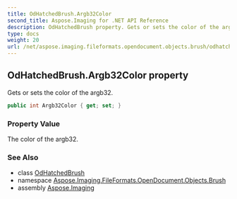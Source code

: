 ```yaml
---
title: OdHatchedBrush.Argb32Color
second_title: Aspose.Imaging for .NET API Reference
description: OdHatchedBrush property. Gets or sets the color of the argb32
type: docs
weight: 20
url: /net/aspose.imaging.fileformats.opendocument.objects.brush/odhatchedbrush/argb32color/
---
```

## OdHatchedBrush.Argb32Color property

Gets or sets the color of the argb32.

```csharp
public int Argb32Color { get; set; }
```

### Property Value

The color of the argb32.

### See Also

* class [OdHatchedBrush](../)
* namespace [Aspose.Imaging.FileFormats.OpenDocument.Objects.Brush](../../odhatchedbrush/)
* assembly [Aspose.Imaging](../../../)


